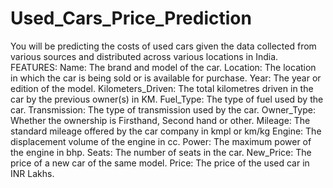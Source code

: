 # Used_Cars_Price_Prediction
You will be predicting the costs of used cars given the data collected from various sources and distributed across various locations in India.  FEATURES:  Name: The brand and model of the car.  Location: The location in which the car is being sold or is available for purchase.  Year: The year or edition of the model.  Kilometers_Driven: The total kilometres driven in the car by the previous owner(s) in KM.  Fuel_Type: The type of fuel used by the car.  Transmission: The type of transmission used by the car.  Owner_Type: Whether the ownership is Firsthand, Second hand or other.  Mileage: The standard mileage offered by the car company in kmpl or km/kg  Engine: The displacement volume of the engine in cc.  Power: The maximum power of the engine in bhp.  Seats: The number of seats in the car.  New_Price: The price of a new car of the same model.  Price: The price of the used car in INR Lakhs.
